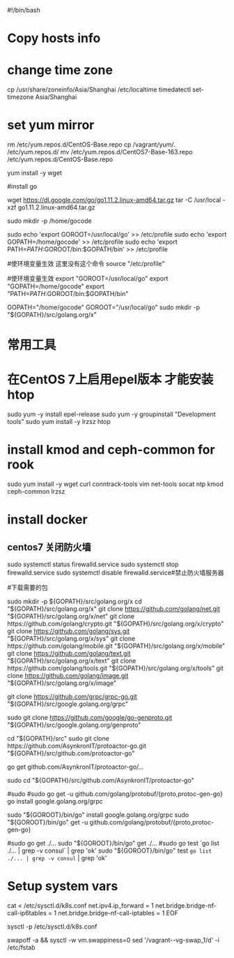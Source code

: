 
#!/bin/bash

# Copy hosts info


# change time zone
cp /usr/share/zoneinfo/Asia/Shanghai /etc/localtime
timedatectl set-timezone Asia/Shanghai
# set yum mirror
rm /etc/yum.repos.d/CentOS-Base.repo
cp /vagrant/yum/*.* /etc/yum.repos.d/
mv /etc/yum.repos.d/CentOS7-Base-163.repo /etc/yum.repos.d/CentOS-Base.repo

yum install -y wget

#install go 

wget https://dl.google.com/go/go1.11.2.linux-amd64.tar.gz
tar -C /usr/local -xzf go1.11.2.linux-amd64.tar.gz

sudo mkdir -p /home/gocode

sudo echo 'export GOROOT=/usr/local/go' >> /etc/profile
sudo echo 'export GOPATH=/home/gocode' >> /etc/profile
sudo echo 'export PATH=$PATH:$GOROOT/bin:$GOPATH/bin' >> /etc/profile


#使环境变量生效 这里没有这个命令
source "/etc/profile"

#使环境变量生效
export "GOROOT=/usr/local/go"
export "GOPATH=/home/gocode"
export "PATH=$PATH:$GOROOT/bin:$GOPATH/bin"

GOPATH="/home/gocode"
GOROOT="/usr/local/go"
sudo mkdir -p "${GOPATH}/src/golang.org/x"



# 常用工具
# 在CentOS 7上启用epel版本 才能安装 htop 
sudo yum -y install epel-release
sudo yum -y groupinstall "Development tools"
sudo yum install -y lrzsz htop


# install  kmod and ceph-common for rook
sudo yum install -y wget curl conntrack-tools vim net-tools socat ntp kmod ceph-common lrzsz


# install docker








## centos7 关闭防火墙
sudo systemctl status firewalld.service
sudo systemctl stop firewalld.service
sudo systemctl disable firewalld.service#禁止防火墙服务器

#下载需要的包

sudo mkdir -p ${GOPATH}/src/golang.org/x
cd "${GOPATH}/src/golang.org/x"
git clone https://github.com/golang/net.git "${GOPATH}/src/golang.org/x/net"
git clone https://github.com/golang/crypto.git "${GOPATH}/src/golang.org/x/crypto"
git clone https://github.com/golang/sys.git "${GOPATH}/src/golang.org/x/sys"
git clone https://github.com/golang/mobile.git "${GOPATH}/src/golang.org/x/mobile"
git clone https://github.com/golang/text.git "${GOPATH}/src/golang.org/x/text"
git clone https://github.com/golang/tools.git "${GOPATH}/src/golang.org/x/tools"
git clone https://github.com/golang/image.git "${GOPATH}/src/golang.org/x/image"

git clone https://github.com/grpc/grpc-go.git "${GOPATH}/src/google.golang.org/grpc"


sudo git clone https://github.com/google/go-genproto.git "${GOPATH}/src/google.golang.org/genproto"

cd "${GOPATH}/src"
sudo git clone https://github.com/AsynkronIT/protoactor-go.git "${GOPATH}/src/github.com/protoactor-go"

go get github.com/AsynkronIT/protoactor-go/...

sudo cd "${GOPATH}/src/github.com/AsynkronIT/protoactor-go"

#sudo 
#sudo 
go get -u github.com/golang/protobuf/{proto,protoc-gen-go}
go install google.golang.org/grpc

sudo "${GOROOT}/bin/go" install google.golang.org/grpc
sudo "${GOROOT}/bin/go" get -u github.com/golang/protobuf/{proto,protoc-gen-go}

#sudo go get ./...
sudo "${GOROOT}/bin/go" get ./...
#sudo go test `go list ./... | grep -v consul` | grep 'ok' 
sudo "${GOROOT}/bin/go" test `go list ./... | grep -v consul` | grep 'ok' 

# Setup system vars
cat <<EOF > /etc/sysctl.d/k8s.conf
net.ipv4.ip_forward = 1
net.bridge.bridge-nf-call-ip6tables = 1
net.bridge.bridge-nf-call-iptables = 1
EOF

sysctl -p /etc/sysctl.d/k8s.conf

swapoff -a && sysctl -w vm.swappiness=0
sed '/vagrant--vg-swap_1/d' -i  /etc/fstab
<!--stackedit_data:
eyJoaXN0b3J5IjpbNjE3MTYxMjk4LDQ2MTMzNjc0OCwtMTI4MT
c1MjU0NCwtNjk1MDA4Mjg3LC0yMzMxOTg4MjcsMzg5NjAxNTQ1
XX0=
-->
